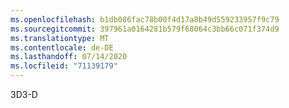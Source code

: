 ```yaml
---
ms.openlocfilehash: b1db086fac78b00f4d17a8b49d559233957f9c79
ms.sourcegitcommit: 397961a0164281b579f68064c3bb66c071f374d9
ms.translationtype: MT
ms.contentlocale: de-DE
ms.lasthandoff: 07/14/2020
ms.locfileid: "71139179"
---
```

<span data-ttu-id="8befd-101">3D</span><span class="sxs-lookup"><span data-stu-id="8befd-101">3-D</span></span>